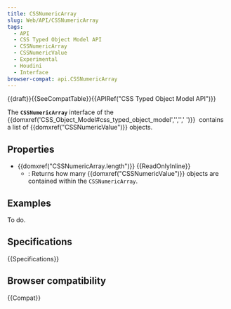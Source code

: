 ```yaml
---
title: CSSNumericArray
slug: Web/API/CSSNumericArray
tags:
  - API
  - CSS Typed Object Model API
  - CSSNumericArray
  - CSSNumericValue
  - Experimental
  - Houdini
  - Interface
browser-compat: api.CSSNumericArray
---
```

{{draft}}{{SeeCompatTable}}{{APIRef("CSS Typed Object Model API")}}

The **`CSSNumericArray`** interface of the {{domxref('CSS_Object_Model#css_typed_object_model','','',' ')}}  contains a list of {{domxref("CSSNumericValue")}} objects.

## Properties

- {{domxref("CSSNumericArray.length")}} {{ReadOnlyInline}}
  - : Returns how many {{domxref("CSSNumericValue")}} objects are contained within the `CSSNumericArray`.

## Examples

To do.

## Specifications

{{Specifications}}

## Browser compatibility

{{Compat}}
